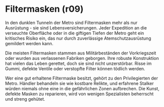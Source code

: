 # Filtermasken (r09)

In den dunklen Tunneln der Metro sind Filtermasken mehr als nur Ausrüstung - sie sind Lebensversicherungen. Jeder Expedition an die verseuchte Oberfläche oder in die giftigen Tiefen der Metro geht ein kritisches Risiko ein, das nur durch zuverlässige Atemschutzausrüstung gemildert werden kann.

Die meisten Filtermasken stammen aus Militärbeständen der Vorkriegszeit oder wurden aus verlassenen Fabriken geborgen. Ihre robuste Konstruktion hat vielen das Leben gerettet, doch sie sind nicht unzerstörbar. Risse im Gummi, defekte Ventile oder verstopfte Filter können tödlich werden.

Wer eine gut erhaltene Filtermaske besitzt, gehört zu den Privilegierten der Metro. Händler behandeln sie wie kostbare Relikte, und erfahrene Stalker würden niemals ohne eine in die gefährlichen Zonen aufbrechen. Die Kunst, defekte Masken zu reparieren, wird von wenigen Spezialisten beherrscht und streng gehütet.